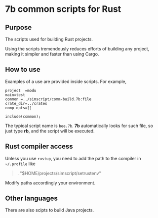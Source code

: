 # 7b common scripts for Rust

## Purpose
The scripts used for building Rust projects.

Using the scripts tremendously reduces efforts of building
any project, making it simpler and faster than using Cargo.

## How to use
Examples of a use are provided inside scripts.
For example,
```
project  =modu
main=test
common =../simscript/comm-build.7b:file
crate_dir=../crates
comp opts=[]

include(common);
```
The typical script name is `bee.7b`. **7b** automatically looks for such file, so
just type **rb**, and the script will be executed.

## Rust compiler access
Unless you use `rustup`, you need to add the path to the compiler in `~/.profile` like
> . "$HOME/projects/simscript/setrustenv"

Modify paths accordingly your environment.

## Other languages

There are also scipts to build Java projects.